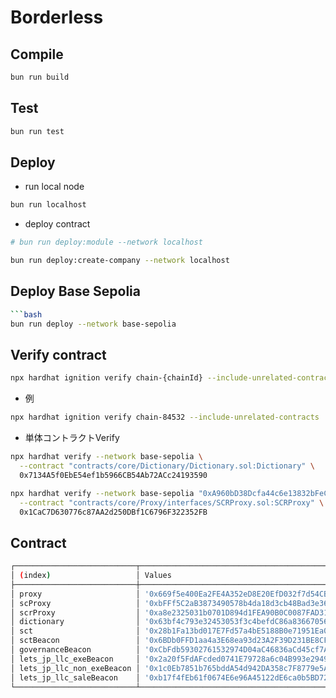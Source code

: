 # Borderless

## Compile

```bash
bun run build
```

## Test

```bash
bun run test
```

## Deploy

- run local node

```bash
bun run localhost
```

- deploy contract

```bash
# bun run deploy:module --network localhost
```

```bash
bun run deploy:create-company --network localhost
```

## Deploy Base Sepolia

```bash
```bash
bun run deploy --network base-sepolia
```

## Verify contract


```bash
npx hardhat ignition verify chain-{chainId} --include-unrelated-contracts
```

- 例

```bash
npx hardhat ignition verify chain-84532 --include-unrelated-contracts
```

- 単体コントラクトVerify

```bash
npx hardhat verify --network base-sepolia \
  --contract "contracts/core/Dictionary/Dictionary.sol:Dictionary" \
  0x7134A5f0EbE54ef1b5966CB54Ab72ACc24193590
```

```bash
npx hardhat verify --network base-sepolia "0xA960bD38Dcfa44c6e13832bFeC92462cAC3b3326" "0x"  \
  --contract "contracts/core/Proxy/interfaces/SCRProxy.sol:SCRProxy" \
  0x1CaC7D630776c87AA2d250DBf1C6796F322352FB
```



## Contract

```bash
┌───────────────────────────┬──────────────────────────────────────────────┐
│ (index)                   │ Values                                       │
├───────────────────────────┼──────────────────────────────────────────────┤
│ proxy                     │ '0x669f5e400Ea2FE4A352eD8E20EfD032f7d54CB26' │
│ scProxy                   │ '0xbFFf5C2aB3873490578b4da18d3cb48Bad3e3673' │
│ scrProxy                  │ '0xa8e2325031b0701D894d1FEA90B0C0087FAD318B' │
│ dictionary                │ '0x63bf4c793e32453053f3c4befdC86a83667056f9' │
│ sct                       │ '0x28b1Fa13bd017E7Fd57a4bE5188B0e71951Ea038' │
│ sctBeacon                 │ '0x6BDb0FFD1aa4a3E68ea93d23A2F39D231BE8CF7E' │
│ governanceBeacon          │ '0xCbFdb59302761532974D04aC46836aCd45cf7A27' │
│ lets_jp_llc_exeBeacon     │ '0x2a20f5FdAFcded0741E79728a6c04B993e2949e4' │
│ lets_jp_llc_non_exeBeacon │ '0x1c0Eb7851b765bddA54d942DA358c7F8779e5AeC' │
│ lets_jp_llc_saleBeacon    │ '0xb17f4fEb61f0674E6e96A45122dE6ca0b5BD72c9' │
└───────────────────────────┴──────────────────────────────────────────────┘
```